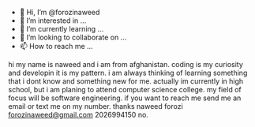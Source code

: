 - 👋 Hi, I’m @forozinaweed
- 👀 I’m interested in ...
- 🌱 I’m currently learning ...
- 💞️ I’m looking to collaborate on ...
- 📫 How to reach me ...

<!---
forozinaweed/forozinaweed is a ✨ special ✨ repository because its `README.md` (this file) appears on your GitHub profile.
You can click the Preview link to take a look at your changes.
--->
hi my name is naweed and i am from afghanistan. coding is my curiosity and developin it is my pattern. i am always thinking of learning something that i dont know and something new 
for me. actually im currently in high school, but i am planing to attend computer science college. my field of focus will be software engineering.
if you want to reach me send me an email or text me on my number.
thanks 
naweed forozi
forozinaweed@gmail.com
2026994150 no.
